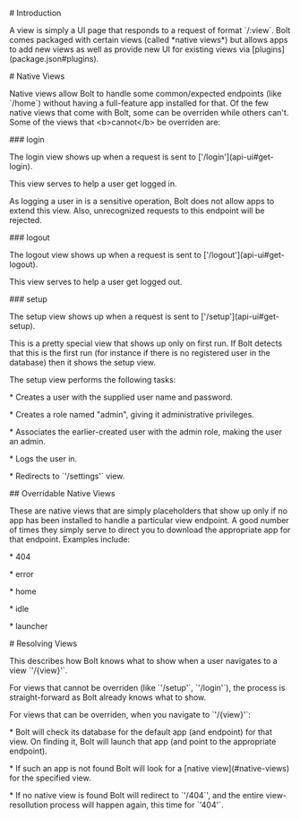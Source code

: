 \# Introduction

A view is simply a UI page that responds to a request of format \`\/:view\`. Bolt comes packaged with certain views \(called \*native views\*\) but allows apps to add new views as well as provide new UI for existing views via \[plugins\]\(package.json\#plugins\).

\# Native Views

Native views allow Bolt to handle some common\/expected endpoints \(like \`\/home\`\) without having a full-feature app installed for that. Of the few native views that come with Bolt, some can be overriden while others can't. Some of the views that &lt;b&gt;cannot&lt;\/b&gt; be overriden are:

\#\#\# login

The login view shows up when a request is sent to \['\/login'\]\(api-ui\#get-login\).

This view serves to help a user get logged in.

As logging a user in is a sensitive operation, Bolt does not allow apps to extend this view. Also, unrecognized requests to this endpoint will be rejected.

\#\#\# logout

The logout view shows up when a request is sent to \['\/logout'\]\(api-ui\#get-logout\).

This view serves to help a user get logged out.

\#\#\# setup

The setup view shows up when a request is sent to \['\/setup'\]\(api-ui\#get-setup\).

This is a pretty special view that shows up only on first run. If Bolt detects that this is the first run \(for instance if there is no registered user in the database\) then it shows the setup view.

The setup view performs the following tasks:

\* Creates a user with the supplied user name and password.

\* Creates a role named "admin", giving it administrative privileges.

\* Associates the earlier-created user with the admin role, making the user an admin.

\* Logs the user in.

\* Redirects to \`'\/settings'\` view.

\#\# Overridable Native Views

These are native views that are simply placeholders that show up only if no app has been installed to handle a particular view endpoint. A good number of times they simply serve to direct you to download the appropriate app for that endpoint. Examples include:

\* 404

\* error

\* home

\* idle

\* launcher

\# Resolving Views

This describes how Bolt knows what to show when a user navigates to a view \`'\/{view}'\`.

For views that cannot be overriden \(like \`'\/setup'\`, \`'\/login'\`\), the process is straight-forward as Bolt already knows what to show.

For views that can be overriden, when you navigate to \`'\/{view}'\`:

\* Bolt will check its database for the default app \(and endpoint\) for that view. On finding it, Bolt will launch that app \(and point to the appropriate endpoint\).

\* If such an app is not found Bolt will look for a \[native view\]\(\#native-views\) for the specified view.

\* If no native view is found Bolt will redirect to \`'\/404\`', and the entire view-resollution process will happen again, this time for \`'404'\`.

